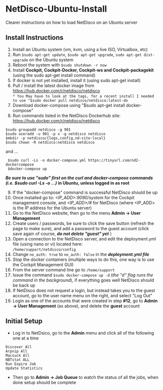 # NetDisco-Ubuntu-Install
Clearer instructions on how to load NetDisco on an Ubuntu server
## Install Instructions
1. Install an Ubuntu system (vm, kvm, using a live ISO, Virtualbox, etc)
2. Run `$sudo apt-get update`, `$sudo apt-get upgrade`, `sudo apt-get dist-upgrade` on the Ubuntu system
3. Reboot the system with `$sudo shutdown -r now`
4. Install **Cockpit, Cockpit-Docker, Cockpit-ws and Cockpit-packagekit** (using the sudo apt-get install command)
5. If docker is not yet installed, install it (using sudo apt-get install)
6. Pull / install the latest docker image from https://hub.docker.com/r/netdisco/netdisco  
`* You May have to look at the tags, for a recent install I needed to use "$sudo docker pull netdisco/netdisco:latest-do`
7. Download docker-compose using "$sudo apt-get install docker-compose"
8. Run commands listed in the NetDisco Dockerhub site: https://hub.docker.com/r/netdisco/netdisco
```
$sudo groupadd netdisco -g 901
$sudo useradd -u 901 -p x -g netdisco netdisco
$mkdir -p netdisco/{logs,config,nd-site-local}
$sudo chown -R netdisco:netdisco netdisco
```
and ...
```
 $sudo curl -Ls -o docker-compose.yml https://tinyurl.com/nd2-dockercompose
 $docker-compose up  
 ```
 **_Be sure to use "sudo" first on the curl and docker-compose commands (i.e. $sudo curl -Ls -o ...)_ in Ubuntu, unless logged in as root**  

9. If the "docker-compose" command is successful NetDisco should be up  
10. Once installed go to: _<IP_ADD>:9090/system_ for the Cockpit management console, and _<IP_ADD>/#_ for NetDisco (where <IP_ADD> is the IP address for the Ubuntu server)  
11. Go to the NetDisco website, then go to the menu **Admin -> User Management**  
12. Create users / passwords, be sure to click the save button (refresh the page to make sure), and add a password to the guest account (click save again of course, **_do not delete "guest" yet_** )  
13. Open a connection to the NetDisco server, and edit the deployment.yml file (using nano or vi) located here:  
`/home/support/netdisco/config`
14. Change `no_auth: true` to `no_auth: false` in the **_deployment.yml file_**
15. Stop the docker containers (multiple ways to do this, one way is to use the Cockpit Management GUI)
16. From the server command line go to
`/home/support`
17. Issue the command `$sudo docker-compose up -d` (_the "d" flag runs the command in the background_), if everything goes well NetDisco should be back up
18. If NetDisco does not request a login, but instead takes you to the guest account, go to the user name menu on the right, and select "Log Out"  
19. Login as one of the accounts that were created in step **#12**, go to **Admin -> User Management** (as above), and delete the **guest** account
## Initial Setup
- Log in to NetDsico, go to the **Admin** menu and click all of the following one at a time
```
Discover All
Arpnip All
Macsuck All
NBTstat ALL
Run Expire Job
Update Statistics
```
- Then go to **Admin -> Job Queue** to watch the status of all the jobs, when done setup should be complete
